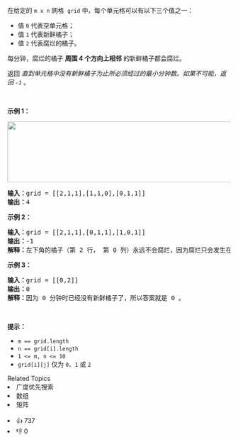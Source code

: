 <p>在给定的&nbsp;<code>m x n</code>&nbsp;网格
 <meta charset="UTF-8" />&nbsp;<code>grid</code>&nbsp;中，每个单元格可以有以下三个值之一：</p>

<ul> 
 <li>值&nbsp;<code>0</code>&nbsp;代表空单元格；</li> 
 <li>值&nbsp;<code>1</code>&nbsp;代表新鲜橘子；</li> 
 <li>值&nbsp;<code>2</code>&nbsp;代表腐烂的橘子。</li> 
</ul>

<p>每分钟，腐烂的橘子&nbsp;<strong>周围&nbsp;4 个方向上相邻</strong> 的新鲜橘子都会腐烂。</p>

<p>返回 <em>直到单元格中没有新鲜橘子为止所必须经过的最小分钟数。如果不可能，返回&nbsp;<code>-1</code></em>&nbsp;。</p>

<p>&nbsp;</p>

<p><strong>示例 1：</strong></p>

<p><strong><img alt="" src="https://assets.leetcode-cn.com/aliyun-lc-upload/uploads/2019/02/16/oranges.png" style="height: 137px; width: 650px;" /></strong></p>

<pre>
<strong>输入：</strong>grid = [[2,1,1],[1,1,0],[0,1,1]]
<strong>输出：</strong>4
</pre>

<p><strong>示例 2：</strong></p>

<pre>
<strong>输入：</strong>grid = [[2,1,1],[0,1,1],[1,0,1]]
<strong>输出：</strong>-1
<strong>解释：</strong>左下角的橘子（第 2 行， 第 0 列）永远不会腐烂，因为腐烂只会发生在 4 个正向上。
</pre>

<p><strong>示例 3：</strong></p>

<pre>
<strong>输入：</strong>grid = [[0,2]]
<strong>输出：</strong>0
<strong>解释：</strong>因为 0 分钟时已经没有新鲜橘子了，所以答案就是 0 。
</pre>

<p>&nbsp;</p>

<p><strong>提示：</strong></p>

<ul> 
 <li><code>m == grid.length</code></li> 
 <li><code>n == grid[i].length</code></li> 
 <li><code>1 &lt;= m, n &lt;= 10</code></li> 
 <li><code>grid[i][j]</code> 仅为&nbsp;<code>0</code>、<code>1</code>&nbsp;或&nbsp;<code>2</code></li> 
</ul>

<div><div>Related Topics</div><div><li>广度优先搜索</li><li>数组</li><li>矩阵</li></div></div><br><div><li>👍 737</li><li>👎 0</li></div>